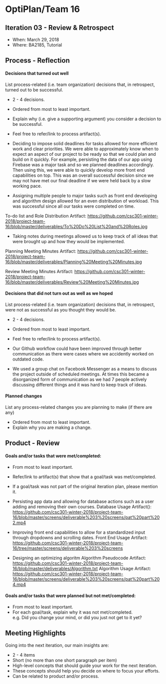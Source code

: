 # OptiPlan/Team 16

## Iteration 03 - Review & Retrospect

 * When: March 29, 2018
 * Where: BA2185, Tutorial

## Process - Reflection

#### Decisions that turned out well

List process-related (i.e. team organization) decisions that, in retrospect, turned out to be successful.


 * 2 - 4 decisions.
 * Ordered from most to least important.
 * Explain why (i.e. give a supporting argument) you consider a decision to be successful.
 * Feel free to refer/link to process artifact(s).


* Deciding to impose solid deadlines for tasks allowed for more efficient work and clear priorities. We were able to approximately know when to expect an aspect of our project to be ready so that we could plan and build on it quickly. For example, persisting the data of our app using Firebase was a major task and so we planned deadlines accordingly. Then using this, we were able to quickly develop more front end capabilities on top. This was an overall successful decision since we may not have met our final deadline if we were held back by a slow working pace.

* Assigning multiple people to major tasks such as front end developing and algorithm design allowed for an even distribution of workload. This was successful since all our tasks were completed on time.

To-do list and Role Distribution Artifact: https://github.com/csc301-winter-2018/project-team-16/blob/master/deliverables/To%20Do%20List%20and%20Roles.jpg 

* Taking notes during meetings allowed us to keep track of all ideas that were brought up and how they would be implemented.

Planning Meeting Minutes Artifact: https://github.com/csc301-winter-2018/project-team-16/blob/master/deliverables/Planning%20Meeting%20Minutes.jpg

Review Meeting Minutes Artifact: https://github.com/csc301-winter-2018/project-team-16/blob/master/deliverables/Review%20Meeting%20Minutes.jpg

#### Decisions that did not turn out as well as we hoped

List process-related (i.e. team organization) decisions that, in retrospect, were not as successful as you thought they would be.

 * 2 - 4 decisions.
 * Ordered from most to least important.
 * Feel free to refer/link to process artifact(s).

 * Our Github workflow could have been improved through better communication as there were cases where we accidently worked on outdated code.
 
 * We used a group chat on Facebook Messenger as a means to discuss the project outside of scheduled meetings. At times this became a disorganized form of communication as we had 7 people actively discussing different things and it was hard to keep track of ideas. 

#### Planned changes

List any process-related changes you are planning to make (if there are any)

 * Ordered from most to least important.
 * Explain why you are making a change.


## Product - Review

#### Goals and/or tasks that were met/completed:

 * From most to least important.
 * Refer/link to artifact(s) that show that a goal/task was met/completed.
 * If a goal/task was not part of the original iteration plan, please mention it.
 
 
 * Persisting app data and allowing for database actions such as a user adding and removing their own courses.
 Database Usage Artifact(): https://github.com/csc301-winter-2018/project-team-16/blob/master/screens/deliverable%203%20screens/pat%20part%202.mp4
 
 * Improving front end capabilities to allow for a standardized input through dropdowns and scrolling dates.
 Front End Usage Artifact: https://github.com/csc301-winter-2018/project-team-16/tree/master/screens/deliverable%203%20screens 
 
 * Designing an optimizing algoritm
 Algorithm Pseudocode Artifact: https://github.com/csc301-winter-2018/project-team-16/blob/master/deliverables/Algorithm.txt
 Algorithm Usage Artifact: https://github.com/csc301-winter-2018/project-team-16/blob/master/screens/deliverable%203%20screens/pat%20part%204.mp4

#### Goals and/or tasks that were planned but not met/completed:

 * From most to least important.
 * For each goal/task, explain why it was not met/completed.      
   e.g. Did you change your mind, or did you just not get to it yet?

## Meeting Highlights

Going into the next iteration, our main insights are:

 * 2 - 4 items
 * Short (no more than one short paragraph per item)
 * High-level concepts that should guide your work for the next iteration.
 * These concepts should help you decide on where to focus your efforts.
 * Can be related to product and/or process.
